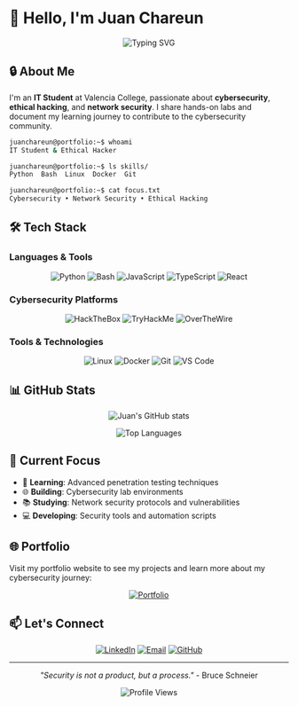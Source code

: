# 👋 Hello, I'm Juan Chareun

<div align="center">
  
  ![Typing SVG](https://readme-typing-svg.herokuapp.com?font=JetBrains+Mono&weight=500&size=28&duration=3000&pause=1000&color=00FF41&center=true&vCenter=true&width=600&lines=Cybersecurity+Student;Ethical+Hacker;Network+Security+Enthusiast;IT+Professional)
  
</div>

## 🔒 About Me

I'm an **IT Student** at Valencia College, passionate about **cybersecurity**, **ethical hacking**, and **network security**. I share hands-on labs and document my learning journey to contribute to the cybersecurity community.

```bash
juanchareun@portfolio:~$ whoami
IT Student & Ethical Hacker

juanchareun@portfolio:~$ ls skills/
Python  Bash  Linux  Docker  Git

juanchareun@portfolio:~$ cat focus.txt
Cybersecurity • Network Security • Ethical Hacking
```

## 🛠️ Tech Stack

### **Languages & Tools**
<div align="center">
  
  ![Python](https://img.shields.io/badge/Python-3776AB?style=for-the-badge&logo=python&logoColor=white)
  ![Bash](https://img.shields.io/badge/Bash-4EAA25?style=for-the-badge&logo=gnu-bash&logoColor=white)
  ![JavaScript](https://img.shields.io/badge/JavaScript-F7DF1E?style=for-the-badge&logo=javascript&logoColor=black)
  ![TypeScript](https://img.shields.io/badge/TypeScript-007ACC?style=for-the-badge&logo=typescript&logoColor=white)
  ![React](https://img.shields.io/badge/React-20232A?style=for-the-badge&logo=react&logoColor=61DAFB)
  
</div>

### **Cybersecurity Platforms**
<div align="center">
  
  ![HackTheBox](https://img.shields.io/badge/HackTheBox-111927?style=for-the-badge&logo=hackthebox&logoColor=9FEF00)
  ![TryHackMe](https://img.shields.io/badge/TryHackMe-212C42?style=for-the-badge&logo=tryhackme&logoColor=C11111)
  ![OverTheWire](https://img.shields.io/badge/OverTheWire-000000?style=for-the-badge&logo=&logoColor=white)
  
</div>

### **Tools & Technologies**
<div align="center">
  
  ![Linux](https://img.shields.io/badge/Linux-FCC624?style=for-the-badge&logo=linux&logoColor=black)
  ![Docker](https://img.shields.io/badge/Docker-2496ED?style=for-the-badge&logo=docker&logoColor=white)
  ![Git](https://img.shields.io/badge/Git-F05032?style=for-the-badge&logo=git&logoColor=white)
  ![VS Code](https://img.shields.io/badge/VS%20Code-007ACC?style=for-the-badge&logo=visual-studio-code&logoColor=white)
  
</div>

## 📊 GitHub Stats

<div align="center">
  
  ![Juan's GitHub stats](https://github-readme-stats.vercel.app/api?username=juanchareun&show_icons=true&theme=dark&bg_color=0d1117&text_color=c9d1d9&icon_color=00ff41&title_color=00ff41&border_color=30363d)
  
  ![Top Languages](https://github-readme-stats.vercel.app/api/top-langs/?username=juanchareun&layout=compact&theme=dark&bg_color=0d1117&text_color=c9d1d9&title_color=00ff41&border_color=30363d)
  
</div>

## 🎯 Current Focus

- 🔐 **Learning**: Advanced penetration testing techniques
- 🌐 **Building**: Cybersecurity lab environments
- 📚 **Studying**: Network security protocols and vulnerabilities
- 💻 **Developing**: Security tools and automation scripts

## 🌐 Portfolio

Visit my portfolio website to see my projects and learn more about my cybersecurity journey:

<div align="center">
  
  [![Portfolio](https://img.shields.io/badge/Portfolio-juanchareun.xyz-00ff41?style=for-the-badge&logo=vercel&logoColor=white)](https://juanchareun.xyz)
  
</div>

## 📫 Let's Connect

<div align="center">
  
  [![LinkedIn](https://img.shields.io/badge/LinkedIn-0077B5?style=for-the-badge&logo=linkedin&logoColor=white)](https://linkedin.com/in/juan-chareun)
  [![Email](https://img.shields.io/badge/Email-D14836?style=for-the-badge&logo=gmail&logoColor=white)](mailto:juanignaciochareun@gmail.com)
  [![GitHub](https://img.shields.io/badge/GitHub-100000?style=for-the-badge&logo=github&logoColor=white)](https://github.com/juanchareun)
  
</div>

---

<div align="center">
  
  *"Security is not a product, but a process."* - Bruce Schneier
  
  ![Profile Views](https://komarev.com/ghpvc/?username=juanchareun&color=00ff41&style=flat-square&label=Profile+Views)
  
</div>
